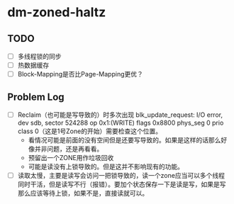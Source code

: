 # dm-zoned-haltz


## TODO
- [ ] 多线程锁的同步
- [ ] 热数据缓存
- [ ] Block-Mapping是否比Page-Mapping更优？

## Problem Log
- [ ] Reclaim（也可能是写导致的）时多次出现 blk_update_request: I/O error, dev sdb, sector 524288 op 0x1:(WRITE) flags 0x8800 phys_seg 0 prio class 0（这是1号Zone的开始）需要检查这个位置。
    - 看情况可能是前面的没有空间但是还要写导致的。如果是这样的话那么好像并非问题，还是再看看。
    - 预留出一个ZONE用作垃圾回收
    - 可能是读没有上锁导致的。但是这并不影响现有的功能。
- [ ] 读取太慢，主要是读写会访问一把锁导致的，读一个zone应当可以多个线程同时干活，但是读写不行（报错）。要加个状态保存一下是读是写，如果是写那么应该等待上锁，如果不是，直接读就可以。